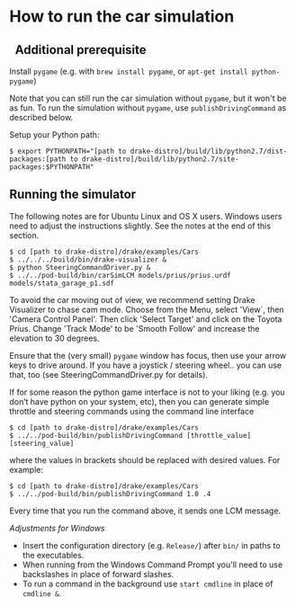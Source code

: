 How to run the car simulation
=============================
 
Additional prerequisite
-----------------------

Install `pygame` (e.g. with `brew install pygame`, or `apt-get install python-pygame`)

Note that you can still run the car simulation without `pygame`, but it won't be as fun.
To run the simulation without `pygame`, use `publishDrivingCommand` as described below.

Setup your Python path:

```
$ export PYTHONPATH="[path to drake-distro]/build/lib/python2.7/dist-packages:[path to drake-distro]/build/lib/python2.7/site-packages:$PYTHONPATH"
```

Running the simulator
---------------------
The following notes are for Ubuntu Linux and OS X users. Windows users need to adjust the instructions slightly. See the notes at the end of this section.

```
$ cd [path to drake-distro]/drake/examples/Cars
$ ../../../build/bin/drake-visualizer &
$ python SteeringCommandDriver.py &
$ ../../pod-build/bin/carSimLCM models/prius/prius.urdf models/stata_garage_p1.sdf
```

To avoid the car moving out of view, we recommend setting Drake Visualizer to chase cam mode.  Choose from the Menu, select 'View`, then 'Camera Control Panel'. Then click 'Select Target' and click on the Toyota Prius.  Change 'Track Mode' to be 'Smooth Follow' and increase the elevation to 30 degrees.

Ensure that the (very small) `pygame` window has focus, then use your arrow
keys to drive around. If you have a joystick / steering wheel.. you can use
that, too (see SteeringCommandDriver.py for details).

If for some reason the python game interface is not to your liking (e.g. you
don’t have python on your system, etc), then you can generate simple throttle
and steering commands using the command line interface

```
$ cd [path to drake-distro]/drake/examples/Cars
$ ../../pod-build/bin/publishDrivingCommand [throttle_value] [steering_value]
```
where the values in brackets should be replaced with desired values.  For example:

```
$ cd [path to drake-distro]/drake/examples/Cars
$ ../../pod-build/bin/publishDrivingCommand 1.0 .4
```
Every time that you run the command above, it sends one LCM message.

*Adjustments for Windows*
- Insert the configuration directory (e.g. `Release/`) after `bin/` in paths to
the executables.
- When running from the Windows Command Prompt you'll need to use backslashes in
place of forward slashes.
- To run a command in the background use `start cmdline` in place of `cmdline &`.
